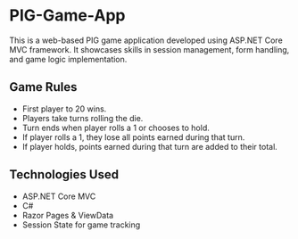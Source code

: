 # PIG-Game-App
This is a web-based PIG game application developed using ASP.NET Core MVC framework. It showcases skills in session management, form handling, and game logic implementation.
## Game Rules
- First player to 20 wins.
- Players take turns rolling the die.
- Turn ends when player rolls a 1 or chooses to hold.
- If player rolls a 1, they lose all points earned during that turn.
- If player holds, points earned during that turn are added to their total.
## Technologies Used
- ASP.NET Core MVC
- C#
- Razor Pages & ViewData
- Session State for game tracking

